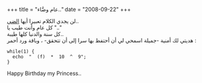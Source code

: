 +++
title = "عام وضَّاء.."
date = "2008-09-22"
+++

لن يجدي الكلام تعبيرا أيها  [الضي](http://mos3abof.blogspot.com/2008/01/blog-post.html)..  
كل عام وأنت طيب يا ".."  
كل سنة والدنيا كلها طيبة..  
هديتي لك أمنية -جميلة اسمحي لي أن أحتفظ بها سرا إلى أن تتحقق- ، وباقة ورد أحمر :  

```
while(1) {  
  echo  "  (f)  *  10  ^  9";  
}  
```

  

Happy Birthday  my Princess..
